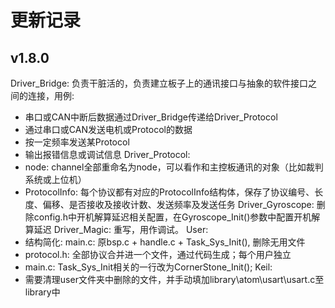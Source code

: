 # 更新记录

## v1.8.0
Driver_Bridge: 负责干脏活的，负责建立板子上的通讯接口与抽象的软件接口之间的连接，用例:
- 串口或CAN中断后数据通过Driver_Bridge传递给Driver_Protocol
- 通过串口或CAN发送电机或Protocol的数据
- 按一定频率发送某Protocol
- 输出报错信息或调试信息
Driver_Protocol:
- node: channel全部重命名为node，可以看作和主控板通讯的对象（比如裁判系统或上位机）
- ProtocolInfo: 每个协议都有对应的ProtocolInfo结构体，保存了协议编号、长度、偏移、是否接收及接收计数、发送频率及发送任务
Driver_Gyroscope: 删除config.h中开机解算延迟相关配置，在Gyroscope_Init()参数中配置开机解算延迟
Driver_Magic: 重写，用作调试。
User: 
- 结构简化: main.c: 原bsp.c + handle.c + Task_Sys_Init(), 删除无用文件
- protocol.h: 全部协议合并进一个文件，通过代码生成；每个用户独立
- main.c: Task_Sys_Init相关的一行改为CornerStone_Init();
Keil:
- 需要清理user文件夹中删除的文件，并手动填加library\atom\usart\usart.c至library中